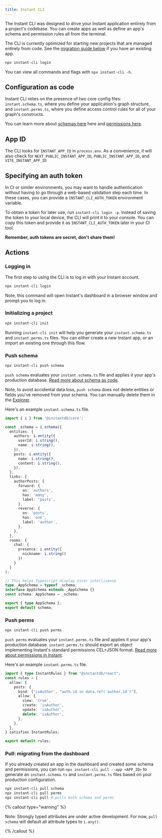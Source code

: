 ```yaml
---
title: Instant CLI
---
```


The Instant CLI was designed to drive your Instant application entirely from a project's codebase. You can create apps as well as define an app's schema and permission rules all from the terminal.

The CLI is currently optimized for starting new projects that are managed
entirely from code. See the [migration guide below](#migrating-from-the-dashboard) if you have an existing app.

```sh
npx instant-cli login
```

You can view all commands and flags with `npx instant-cli -h`.

## Configuration as code

Instant CLI relies on the presence of two core config files: `instant.schema.ts`, where you define your application's graph structure, and `instant.perms.ts`, where you define access control rules for all of your graph's constructs.

You can learn more about [schemas here](/docs/schema) here and [permissions here](/docs/permissions).

## App ID

The CLI looks for `INSTANT_APP_ID` in `process.env`. As a convenience, it will also check for `NEXT_PUBLIC_INSTANT_APP_ID`, `PUBLIC_INSTANT_APP_ID`, and `VITE_INSTANT_APP_ID`

## Specifying an auth token

In CI or similer environments, you may want to handle authentication without having to go through a web-based validation step each time. In these cases, you can provide a `INSTANT_CLI_AUTH_TOKEN` environment variable.

To obtain a token for later use, run `instant-cli login -p`. Instead of saving the token to your local device, the CLI will print it to your console. You can copy this token and provide it as `INSTANT_CLI_AUTH_TOKEN` later in your CI tool.

**Remember, auth tokens are secret, don't share them!**

## Actions

### Logging in

The first step to using the CLI is to log in with your Instant account.

```sh
npx instant-cli login
```

Note, this command will open Instant's dashboard in a browser window and prompt you to log in.

### Initializing a project


```sh
npx instant-cli init
```

Running `instant-cli init` will help you generate your `instant.schema.ts` and `instant.perms.ts` files. You can either create a new Instant app, or an import an existing one through this flow.

### Push schema

```sh
npx instant-cli push schema
```

`push schema` evaluates your `instant.schema.ts` file and applies it your app's production database. [Read more about schema as code](/docs/schema).

Note, to avoid accidental data loss, `push schema` does not delete entities or fields you've removed from your schema. You can manually delete them in the [Explorer](https://www.instantdb.com/dash?s=main&t=explorer).

Here's an example `instant.schema.ts` file.

```ts
import { i } from '@instantdb/core';

const _schema = i.schema({
  entities: {
    authors: i.entity({
      userId: i.string(),
      name: i.string(),
    }),
    posts: i.entity({
      name: i.string(),
      content: i.string(),
    }),
  },
  links: {
    authorPosts: {
      forward: {
        on: 'authors',
        has: 'many',
        label: 'posts',
      },
      reverse: {
        on: 'posts',
        has: 'one',
        label: 'author',
      },
    },
  },
  rooms: {
    chat: { 
      presence: i.entity({
        nickname: i.string()
      })
    }
  }
);

// This helps Typescript display nicer intellisense
type _AppSchema = typeof _schema;
interface AppSchema extends _AppSchema {}
const schema: AppSchema = _schema;

export { type AppSchema };
export default schema;
```

### Push perms

```sh
npx instant-cli push perms
```

`push perms` evaluates your `instant.perms.ts` file and applies it your app's production database. `instant.perms.ts` should export an object implementing Instant's standard permissions CEL+JSON format. [Read more about permissions in Instant](/docs/permissions).

Here's an example `instant.perms.ts` file.

```ts
import { type InstantRules } from "@instantdb/react";
const rules = {
  allow: {
    posts: {
      bind: ['isAuthor', "auth.id in data.ref('author.id')"],
      allow: {
        view: 'true',
        create: 'isAuthor',
        update: 'isAuthor',
        delete: 'isAuthor',
      },
    },
  },
} satisfies InstantRules;

export default rules;
```

### Pull: migrating from the dashboard

If you already created an app in the dashboard and created some schema and
permissions, you can run `npx instant-cli pull --app <APP_ID>` to generate an `instant.schema.ts` and `instant.perms.ts` files based on your production configuration.

```bash
npx instant-cli pull schema
npx instant-cli pull perms
npx instant-cli pull # pulls both schema and perms
```

{% callout type="warning" %}

Note: Strongly typed attributes are under active development. For now, `pull schema` will default all attribute types to `i.any()`.

{% /callout %}
